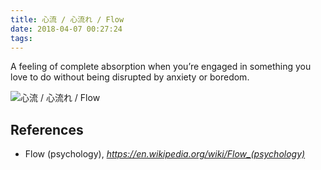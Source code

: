 ```yaml
---
title: 心流 / 心流れ / Flow
date: 2018-04-07 00:27:24
tags:
---
```


A feeling of complete absorption when you’re engaged in something you love to do without being disrupted by anxiety or boredom.

![心流 / 心流れ / Flow](https://lh3.googleusercontent.com/3AyE7lGEmgQO0SSwj6N9v9HnCZ43nJUlkFQtjt2W4ttqn9Ol9gwtVfLjHGCReqgsC-wmn0y_YIpzkUj06vxb6-ts80LWpAiOKSyhssD290TdIPuqeOdFxbvmTQG4oXZmn5eLjaqQKTNTuwLBJ3YONvnFD9MbJWEmaNBjQ6Yo0erBG05EJkmCAUen9RUc57O6V9-e8TL0f7YuTH1_64DnU4iibjf5St2Tlg-e0NwB6S5JWD8p7uEaVPZjYLcJdV6rWsv4b17b-Pc7KEOCDo-iBqFTi-4wZOydMrIFzJrWBVF48ozMsTG8vsQCnZi4pRzzJx_9sy7Vn1BUh7BqPrir8HZDBdH6D4EYol9PvTdZVhTLjLT7_0GYa-rotFtmXyyEZDdBnX6-wC9x9SfZbP8pKRXUEp4k2yJ6RmLEJ5NBDu5YdNEQUIIWMHeckLJ5EfsishgyRzCOIKo3ojvQ7cQxYKD3k5OR0wjdfFhBU9DANWtwqdA25v6pruXgw1DfEPfR48mqF757tg2I9aoLi94gPPltllfpzS3wD5dvitoT610euIwIcqsEn8k_4qwQXcOzOtBpzWK5vZ3RnmAvYoGn1At56g-5RWv9XYAznUDa=w1274-h920-no)

References
----------

- Flow (psychology), *https://en.wikipedia.org/wiki/Flow_(psychology)*
